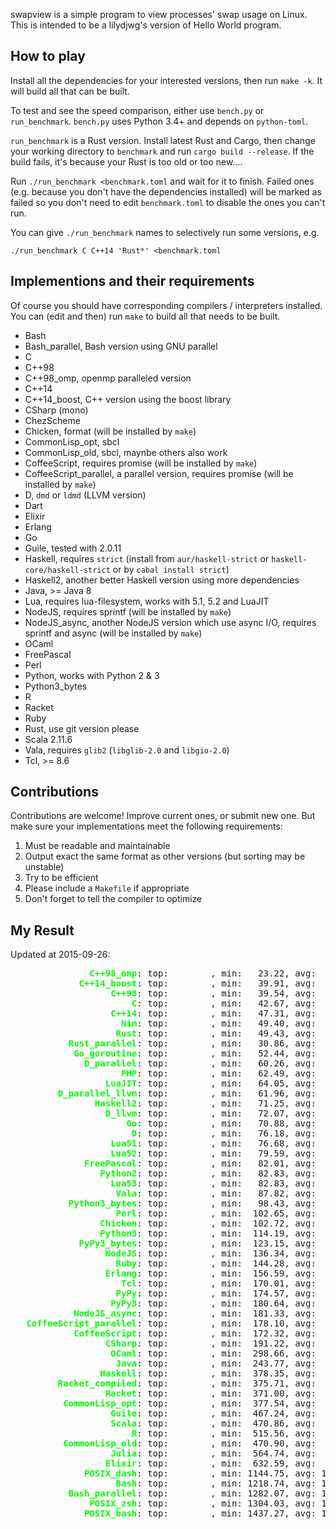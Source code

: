 swapview is a simple program to view processes' swap usage on Linux. This is intended to be a lilydjwg's version of Hello World program.

How to play
----

Install all the dependencies for your interested versions, then run `make -k`. It will build all that can be built.

To test and see the speed comparison, either use `bench.py` or `run_benchmark`. `bench.py` uses Python 3.4+ and depends on `python-toml`.

`run_benchmark` is a Rust version. Install latest Rust and Cargo, then change your working directory to `benchmark` and run `cargo build --release`. If the build fails, it's because your Rust is too old or too new....

Run `./run_benchmark <benchmark.toml` and wait for it to finish. Failed ones (e.g. because you don't have the dependencies installed) will be marked as failed so you don't need to edit `benchmark.toml` to disable the ones you can't run.

You can give `./run_benchmark` names to selectively run some versions, e.g.

    ./run_benchmark C C++14 'Rust*' <benchmark.toml

Implementions and their requirements
----

Of course you should have corresponding compilers / interpreters installed.
You can (edit and then) run `make` to build all that needs to be built.

* Bash
* Bash_parallel, Bash version using GNU parallel
* C
* C++98
* C++98_omp, openmp paralleled version
* C++14
* C++14_boost, C++ version using the boost library
* CSharp (mono)
* ChezScheme
* Chicken, format (will be installed by `make`)
* CommonLisp_opt, sbcl
* CommonLisp_old, sbcl, maynbe others also work
* CoffeeScript, requires promise (will be installed by `make`)
* CoffeeScript_parallel, a parallel version, requires promise (will be installed by `make`)
* D, `dmd` or `ldmd` (LLVM version)
* Dart
* Elixir
* Erlang
* Go
* Guile, tested with 2.0.11
* Haskell, requires `strict` (install from `aur/haskell-strict` or `haskell-core/haskell-strict` or by `cabal install strict`)
* Haskell2, another better Haskell version using more dependencies
* Java, >= Java 8
* Lua, requires lua-filesystem, works with 5.1, 5.2 and LuaJIT
* NodeJS, requires sprintf (will be installed by `make`)
* NodeJS_async, another NodeJS version which use async I/O, requires sprintf and async (will be installed by `make`)
* OCaml
* FreePascal
* Perl
* Python, works with Python 2 & 3
* Python3_bytes
* R
* Racket
* Ruby
* Rust, use git version please
* Scala 2.11.6
* Vala, requires `glib2` (`libglib-2.0` and `libgio-2.0`)
* Tcl, >= 8.6

Contributions
----

Contributions are welcome! Improve current ones, or submit new one. But make
sure your implementations meet the following requirements:

1. Must be readable and maintainable
2. Output exact the same format as other versions (but sorting may be
   unstable)
3. Try to be efficient
4. Please include a `Makefile` if appropriate
5. Don't forget to tell the compiler to optimize

My Result
----

Updated at 2015-09-26:

<pre>
<span style="color:lime;font-weight:bold;">               C++98_omp</span>: top: <span style="color:white;font-weight:bold;">  24.49</span>, min:   23.22, avg:   27.08, max:   34.18, mdev:    3.36, cnt:  20
<span style="color:lime;font-weight:bold;">             C++14_boost</span>: top: <span style="color:white;font-weight:bold;">  40.26</span>, min:   39.91, avg:   43.27, max:   87.06, mdev:   10.11, cnt:  20
<span style="color:lime;font-weight:bold;">                   C++98</span>: top: <span style="color:white;font-weight:bold;">  40.35</span>, min:   39.54, avg:   41.02, max:   44.15, mdev:    1.07, cnt:  20
<span style="color:lime;font-weight:bold;">                       C</span>: top: <span style="color:white;font-weight:bold;">  43.02</span>, min:   42.67, avg:   43.64, max:   46.43, mdev:    0.91, cnt:  20
<span style="color:lime;font-weight:bold;">                   C++14</span>: top: <span style="color:white;font-weight:bold;">  47.76</span>, min:   47.31, avg:   49.40, max:   55.81, mdev:    2.43, cnt:  20
<span style="color:lime;font-weight:bold;">                     Nim</span>: top: <span style="color:white;font-weight:bold;">  50.00</span>, min:   49.40, avg:   54.63, max:  133.19, mdev:   18.04, cnt:  20
<span style="color:lime;font-weight:bold;">                    Rust</span>: top: <span style="color:white;font-weight:bold;">  52.46</span>, min:   49.43, avg:   61.78, max:   76.24, mdev:    9.98, cnt:  20
<span style="color:lime;font-weight:bold;">           Rust_parallel</span>: top: <span style="color:white;font-weight:bold;">  53.24</span>, min:   30.86, avg:   66.70, max:   99.91, mdev:   17.71, cnt:  20
<span style="color:lime;font-weight:bold;">            Go_goroutine</span>: top: <span style="color:white;font-weight:bold;">  53.66</span>, min:   52.44, avg:   56.80, max:   78.63, mdev:    5.73, cnt:  20
<span style="color:lime;font-weight:bold;">              D_parallel</span>: top: <span style="color:white;font-weight:bold;">  63.37</span>, min:   60.26, avg:   66.44, max:   84.44, mdev:    4.87, cnt:  20
<span style="color:lime;font-weight:bold;">                     PHP</span>: top: <span style="color:white;font-weight:bold;">  64.23</span>, min:   62.49, avg:   77.16, max:  298.22, mdev:   50.74, cnt:  20
<span style="color:lime;font-weight:bold;">                  LuaJIT</span>: top: <span style="color:white;font-weight:bold;">  64.50</span>, min:   64.05, avg:   65.56, max:   73.98, mdev:    2.10, cnt:  20
<span style="color:lime;font-weight:bold;">         D_parallel_llvm</span>: top: <span style="color:white;font-weight:bold;">  64.55</span>, min:   61.96, avg:   70.06, max:  119.61, mdev:   11.99, cnt:  20
<span style="color:lime;font-weight:bold;">                Haskell2</span>: top: <span style="color:white;font-weight:bold;">  72.38</span>, min:   71.25, avg:   84.11, max:  266.24, mdev:   41.88, cnt:  20
<span style="color:lime;font-weight:bold;">                  D_llvm</span>: top: <span style="color:white;font-weight:bold;">  72.83</span>, min:   72.07, avg:   83.14, max:  248.75, mdev:   38.06, cnt:  20
<span style="color:lime;font-weight:bold;">                      Go</span>: top: <span style="color:white;font-weight:bold;">  73.44</span>, min:   70.88, avg:   76.60, max:  101.72, mdev:    6.22, cnt:  20
<span style="color:lime;font-weight:bold;">                       D</span>: top: <span style="color:white;font-weight:bold;">  76.97</span>, min:   76.18, avg:   79.68, max:   95.74, mdev:    4.89, cnt:  20
<span style="color:lime;font-weight:bold;">                   Lua51</span>: top: <span style="color:white;font-weight:bold;">  77.03</span>, min:   76.68, avg:   78.10, max:   86.71, mdev:    2.24, cnt:  20
<span style="color:lime;font-weight:bold;">                   Lua52</span>: top: <span style="color:white;font-weight:bold;">  80.19</span>, min:   79.59, avg:   89.59, max:  131.33, mdev:   17.10, cnt:  20
<span style="color:lime;font-weight:bold;">              FreePascal</span>: top: <span style="color:white;font-weight:bold;">  82.87</span>, min:   82.01, avg:   95.05, max:  290.07, mdev:   44.81, cnt:  20
<span style="color:lime;font-weight:bold;">                 Python2</span>: top: <span style="color:white;font-weight:bold;">  83.41</span>, min:   82.83, avg:   84.78, max:   91.75, mdev:    2.17, cnt:  20
<span style="color:lime;font-weight:bold;">                   Lua53</span>: top: <span style="color:white;font-weight:bold;">  83.62</span>, min:   82.83, avg:   86.54, max:  124.93, mdev:    8.91, cnt:  20
<span style="color:lime;font-weight:bold;">                    Vala</span>: top: <span style="color:white;font-weight:bold;">  88.51</span>, min:   87.82, avg:   91.17, max:  101.02, mdev:    4.16, cnt:  20
<span style="color:lime;font-weight:bold;">           Python3_bytes</span>: top: <span style="color:white;font-weight:bold;">  98.98</span>, min:   98.43, avg:  100.11, max:  103.67, mdev:    1.41, cnt:  20
<span style="color:lime;font-weight:bold;">                    Perl</span>: top: <span style="color:white;font-weight:bold;"> 104.16</span>, min:  102.65, avg:  106.57, max:  122.93, mdev:    4.53, cnt:  20
<span style="color:lime;font-weight:bold;">                 Chicken</span>: top: <span style="color:white;font-weight:bold;"> 108.90</span>, min:  102.72, avg:  111.81, max:  125.27, mdev:    4.89, cnt:  20
<span style="color:lime;font-weight:bold;">                 Python3</span>: top: <span style="color:white;font-weight:bold;"> 115.59</span>, min:  114.19, avg:  116.80, max:  121.04, mdev:    1.72, cnt:  20
<span style="color:lime;font-weight:bold;">             PyPy3_bytes</span>: top: <span style="color:white;font-weight:bold;"> 124.83</span>, min:  123.15, avg:  129.14, max:  144.56, mdev:    5.41, cnt:  20
<span style="color:lime;font-weight:bold;">                  NodeJS</span>: top: <span style="color:white;font-weight:bold;"> 137.89</span>, min:  136.34, avg:  140.09, max:  152.85, mdev:    3.71, cnt:  20
<span style="color:lime;font-weight:bold;">                    Ruby</span>: top: <span style="color:white;font-weight:bold;"> 146.09</span>, min:  144.28, avg:  148.69, max:  173.50, mdev:    5.92, cnt:  20
<span style="color:lime;font-weight:bold;">                  Erlang</span>: top: <span style="color:white;font-weight:bold;"> 166.18</span>, min:  156.59, avg:  175.74, max:  205.63, mdev:   11.85, cnt:  20
<span style="color:lime;font-weight:bold;">                     Tcl</span>: top: <span style="color:white;font-weight:bold;"> 171.40</span>, min:  170.01, avg:  176.73, max:  230.59, mdev:   12.81, cnt:  20
<span style="color:lime;font-weight:bold;">                    PyPy</span>: top: <span style="color:white;font-weight:bold;"> 178.68</span>, min:  174.57, avg:  202.84, max:  601.18, mdev:   91.48, cnt:  20
<span style="color:lime;font-weight:bold;">                   PyPy3</span>: top: <span style="color:white;font-weight:bold;"> 185.52</span>, min:  180.64, avg:  312.99, max: 2656.70, mdev:  537.72, cnt:  20
<span style="color:lime;font-weight:bold;">            NodeJS_async</span>: top: <span style="color:white;font-weight:bold;"> 186.94</span>, min:  181.33, avg:  199.95, max:  225.19, mdev:   14.67, cnt:  20
<span style="color:lime;font-weight:bold;">   CoffeeScript_parallel</span>: top: <span style="color:white;font-weight:bold;"> 191.78</span>, min:  178.10, avg:  209.31, max:  242.15, mdev:   20.91, cnt:  20
<span style="color:lime;font-weight:bold;">            CoffeeScript</span>: top: <span style="color:white;font-weight:bold;"> 192.69</span>, min:  172.32, avg:  213.77, max:  248.27, mdev:   22.95, cnt:  20
<span style="color:lime;font-weight:bold;">                  CSharp</span>: top: <span style="color:white;font-weight:bold;"> 197.32</span>, min:  191.22, avg:  215.08, max:  252.60, mdev:   21.86, cnt:  20
<span style="color:lime;font-weight:bold;">                   OCaml</span>: top: <span style="color:white;font-weight:bold;"> 302.12</span>, min:  298.66, avg:  316.89, max:  378.45, mdev:   21.79, cnt:  20
<span style="color:lime;font-weight:bold;">                    Java</span>: top: <span style="color:white;font-weight:bold;"> 372.92</span>, min:  243.77, avg:  411.14, max:  472.47, mdev:   59.60, cnt:  20
<span style="color:lime;font-weight:bold;">                 Haskell</span>: top: <span style="color:white;font-weight:bold;"> 380.17</span>, min:  378.35, avg:  392.75, max:  580.18, mdev:   43.16, cnt:  20
<span style="color:lime;font-weight:bold;">         Racket_compiled</span>: top: <span style="color:white;font-weight:bold;"> 396.20</span>, min:  375.71, avg:  437.81, max:  513.44, mdev:   48.19, cnt:  20
<span style="color:lime;font-weight:bold;">                  Racket</span>: top: <span style="color:white;font-weight:bold;"> 402.99</span>, min:  371.00, avg:  467.97, max:  823.70, mdev:   97.84, cnt:  20
<span style="color:lime;font-weight:bold;">          CommonLisp_opt</span>: top: <span style="color:white;font-weight:bold;"> 446.21</span>, min:  377.54, avg:  564.21, max: 1746.35, mdev:  279.13, cnt:  20
<span style="color:lime;font-weight:bold;">                   Guile</span>: top: <span style="color:white;font-weight:bold;"> 471.11</span>, min:  467.24, avg:  476.67, max:  506.51, mdev:    8.37, cnt:  20
<span style="color:lime;font-weight:bold;">                   Scala</span>: top: <span style="color:white;font-weight:bold;"> 503.63</span>, min:  470.86, avg:  575.36, max: 1545.65, mdev:  224.16, cnt:  20
<span style="color:lime;font-weight:bold;">                       R</span>: top: <span style="color:white;font-weight:bold;"> 518.63</span>, min:  515.56, avg:  552.70, max: 1106.06, mdev:  127.07, cnt:  20
<span style="color:lime;font-weight:bold;">          CommonLisp_old</span>: top: <span style="color:white;font-weight:bold;"> 561.53</span>, min:  470.90, avg:  611.44, max:  700.56, mdev:   68.65, cnt:  20
<span style="color:lime;font-weight:bold;">                   Julia</span>: top: <span style="color:white;font-weight:bold;"> 569.87</span>, min:  564.74, avg:  584.26, max:  710.40, mdev:   30.69, cnt:  20
<span style="color:lime;font-weight:bold;">                  Elixir</span>: top: <span style="color:white;font-weight:bold;"> 643.60</span>, min:  632.59, avg:  685.73, max: 1285.45, mdev:  138.15, cnt:  20
<span style="color:lime;font-weight:bold;">              POSIX_dash</span>: top: <span style="color:white;font-weight:bold;">1160.31</span>, min: 1144.75, avg: 1168.97, max: 1189.14, mdev: 4186.23, cnt:  20
<span style="color:lime;font-weight:bold;">                    Bash</span>: top: <span style="color:white;font-weight:bold;">1237.99</span>, min: 1218.74, avg: 1269.55, max: 1635.89, mdev: 4187.10, cnt:  20
<span style="color:lime;font-weight:bold;">           Bash_parallel</span>: top: <span style="color:white;font-weight:bold;">1302.56</span>, min: 1282.07, avg: 1320.14, max: 1488.69, mdev: 4186.41, cnt:  20
<span style="color:lime;font-weight:bold;">               POSIX_zsh</span>: top: <span style="color:white;font-weight:bold;">1329.94</span>, min: 1304.03, avg: 1345.76, max: 1383.39, mdev: 4186.26, cnt:  20
<span style="color:lime;font-weight:bold;">              POSIX_bash</span>: top: <span style="color:white;font-weight:bold;">1470.59</span>, min: 1437.27, avg: 1485.59, max: 1539.51, mdev: 4074.62, cnt:  20
</pre>
